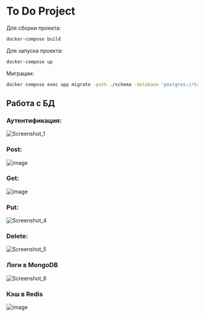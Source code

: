 # To Do Project
Для сборки проекта:

```bash
docker-compose build
```
Для запуска проекта:
```bash
docker-compose up
```

Миграции:
```bash
docker compose exec app migrate -path ./schema -database 'postgres://todo_user:todo_password@postgres:5432/postgres?sslmode=disable' up
```
## Работа с БД

### Аутентификация:
![Screenshot_1](https://github.com/user-attachments/assets/08af6656-0ea6-4a05-8239-0e2a4a2fb891)


### Post:
![image](https://github.com/user-attachments/assets/3cbde40a-ec31-423c-a730-9a35fe9c2f7f)


### Get:
![image](https://github.com/user-attachments/assets/ad526445-cd7e-4864-8e65-713d4c26426a)


### Put:
![Screenshot_4](https://github.com/user-attachments/assets/022277bf-dad3-4f6e-ba36-b201ac67e6dc)


### Delete:
![Screenshot_5](https://github.com/user-attachments/assets/c440febe-1a83-4e9f-ab67-1038936d9f00)

### Логи в MongoDB
![Screenshot_6](https://github.com/user-attachments/assets/32b60280-a6ab-4169-b475-dc93b12ec925)

### Кэш в Redis 
![image](https://github.com/user-attachments/assets/08ee8300-c304-4e88-8133-4467cb76ad49)
